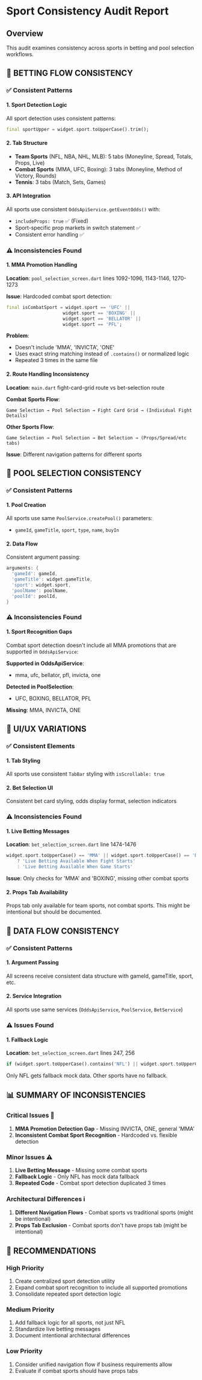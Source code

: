 # Sport Consistency Audit Report

## Overview
This audit examines consistency across sports in betting and pool selection workflows.

## 🏈 BETTING FLOW CONSISTENCY

### ✅ **Consistent Patterns**

#### 1. **Sport Detection Logic**
All sport detection uses consistent patterns:
```dart
final sportUpper = widget.sport.toUpperCase().trim();
```

#### 2. **Tab Structure**
- **Team Sports** (NFL, NBA, NHL, MLB): 5 tabs (Moneyline, Spread, Totals, Props, Live)
- **Combat Sports** (MMA, UFC, Boxing): 3 tabs (Moneyline, Method of Victory, Rounds)
- **Tennis**: 3 tabs (Match, Sets, Games)

#### 3. **API Integration**
All sports use consistent `OddsApiService.getEventOdds()` with:
- `includeProps: true` ✅ (Fixed)
- Sport-specific prop markets in switch statement ✅
- Consistent error handling ✅

### ⚠️ **Inconsistencies Found**

#### 1. **MMA Promotion Handling**
**Location**: `pool_selection_screen.dart` lines 1092-1096, 1143-1146, 1270-1273

**Issue**: Hardcoded combat sport detection:
```dart
final isCombatSport = widget.sport == 'UFC' || 
                     widget.sport == 'BOXING' ||
                     widget.sport == 'BELLATOR' ||
                     widget.sport == 'PFL';
```

**Problem**: 
- Doesn't include 'MMA', 'INVICTA', 'ONE'
- Uses exact string matching instead of `.contains()` or normalized logic
- Repeated 3 times in the same file

#### 2. **Route Handling Inconsistency**
**Location**: `main.dart` fight-card-grid route vs bet-selection route

**Combat Sports Flow**:
```
Game Selection → Pool Selection → Fight Card Grid → (Individual Fight Details)
```

**Other Sports Flow**:
```
Game Selection → Pool Selection → Bet Selection → (Props/Spread/etc tabs)
```

**Issue**: Different navigation patterns for different sports

## 🎯 POOL SELECTION CONSISTENCY

### ✅ **Consistent Patterns**

#### 1. **Pool Creation**
All sports use same `PoolService.createPool()` parameters:
- `gameId`, `gameTitle`, `sport`, `type`, `name`, `buyIn`

#### 2. **Data Flow**
Consistent argument passing:
```dart
arguments: {
  'gameId': gameId,
  'gameTitle': widget.gameTitle,
  'sport': widget.sport,
  'poolName': poolName,
  'poolId': poolId,
}
```

### ⚠️ **Inconsistencies Found**

#### 1. **Sport Recognition Gaps**
Combat sport detection doesn't include all MMA promotions that are supported in `OddsApiService`:

**Supported in OddsApiService**:
- mma, ufc, bellator, pfl, invicta, one

**Detected in PoolSelection**:
- UFC, BOXING, BELLATOR, PFL

**Missing**: MMA, INVICTA, ONE

## 🎨 UI/UX VARIATIONS

### ✅ **Consistent Elements**

#### 1. **Tab Styling**
All sports use consistent `TabBar` styling with `isScrollable: true`

#### 2. **Bet Selection UI**
Consistent bet card styling, odds display format, selection indicators

### ⚠️ **Inconsistencies Found**

#### 1. **Live Betting Messages**
**Location**: `bet_selection_screen.dart` line 1474-1476

```dart
widget.sport.toUpperCase() == 'MMA' || widget.sport.toUpperCase() == 'BOXING'
    ? 'Live Betting Available When Fight Starts'
    : 'Live Betting Available When Game Starts'
```

**Issue**: Only checks for 'MMA' and 'BOXING', missing other combat sports

#### 2. **Props Tab Availability**
Props tab only available for team sports, not combat sports. This might be intentional but should be documented.

## 🔄 DATA FLOW CONSISTENCY

### ✅ **Consistent Patterns**

#### 1. **Argument Passing**
All screens receive consistent data structure with gameId, gameTitle, sport, etc.

#### 2. **Service Integration**
All sports use same services (`OddsApiService`, `PoolService`, `BetService`)

### ⚠️ **Issues Found**

#### 1. **Fallback Logic**
**Location**: `bet_selection_screen.dart` lines 247, 256

```dart
if (widget.sport.toUpperCase().contains('NFL') || widget.sport.toUpperCase().contains('FOOTBALL'))
```

Only NFL gets fallback mock data. Other sports have no fallback.

## 📊 SUMMARY OF INCONSISTENCIES

### **Critical Issues** 🚨
1. **MMA Promotion Detection Gap** - Missing INVICTA, ONE, general 'MMA'
2. **Inconsistent Combat Sport Recognition** - Hardcoded vs. flexible detection

### **Minor Issues** ⚠️
1. **Live Betting Message** - Missing some combat sports
2. **Fallback Logic** - Only NFL has mock data fallback
3. **Repeated Code** - Combat sport detection duplicated 3 times

### **Architectural Differences** ℹ️
1. **Different Navigation Flows** - Combat sports vs traditional sports (might be intentional)
2. **Props Tab Exclusion** - Combat sports don't have props tab (might be intentional)

## 🔧 RECOMMENDATIONS

### **High Priority**
1. Create centralized sport detection utility
2. Expand combat sport recognition to include all supported promotions
3. Consolidate repeated sport detection logic

### **Medium Priority**
1. Add fallback logic for all sports, not just NFL
2. Standardize live betting messages
3. Document intentional architectural differences

### **Low Priority**
1. Consider unified navigation flow if business requirements allow
2. Evaluate if combat sports should have props tabs